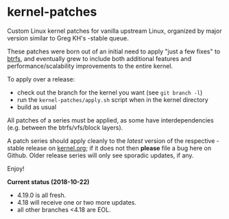 kernel-patches
==============

Custom Linux kernel patches for vanilla upstream Linux, organized by major
version similar to Greg KH's -stable queue.

These patches were born out of an initial need to apply "just a few fixes"
to [btrfs](https://btrfs.wiki.kernel.org/), and eventually grew to include both
additional features and performance/scalability improvements to the entire kernel.

To apply over a release:

- check out the branch for the kernel you want (see `git branch -l`)
- run the `kernel-patches/apply.sh` script when in the kernel directory
- build as usual

All patches of a series must be applied, as some have interdependencies
(e.g. between the btrfs/vfs/block layers).

A patch series should apply cleanly to the *latest* version of the respective -stable
release on [kernel.org](https://www.kernel.org/); if it does not then **please** file
a bug here on Github. Older release series will only see sporadic updates, if any.

Enjoy!

**Current status (2018-10-22)**

- 4.19.0 is all fresh.
- 4.18 will receive one or two more updates.
- all other branches <4.18 are EOL.

